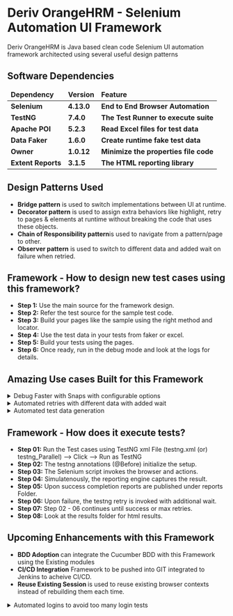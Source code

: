 # Deriv OrangeHRM - Selenium Automation UI Framework

Deriv OrangeHRM is Java based clean code Selenium UI automation framework architected using several useful design patterns

## Software Dependencies

<table>
  <thead align="left">
    <tr border: 2 px;>
      <td><b>Dependency</b></td>
      <td><b>Version</b></td>
      <td><b>Feature</b></td>
    </tr>
  </thead>
  <tbody>
    <tr>
      <td><b>Selenium</b></td>
      <td><b>4.13.0</b></td>
      <td><b>End to End Browser Automation</b></td>
    </tr>
    <tr>
      <td><b>TestNG</b></td>
      <td><b>7.4.0</b></td>
      <td><b>The Test Runner to execute suite</b></td>
    </tr>
    <tr>
      <td><b>Apache POI</b></td>
      <td><b>5.2.3</b></td>
      <td><b>Read Excel files for test data</b></td>
    </tr>
    <tr>
      <td><b>Data Faker</b></td>
      <td><b>1.6.0</b></td>
      <td><b>Create runtime fake test data</b></td>
    </tr>
    <tr>
      <td><b>Owner</b></td>
      <td><b>1.0.12</b></td>
      <td><b>Minimize the properties file code</b></td>
    </tr>
    <tr>
      <td><b>Extent Reports</b></td>
      <td><b>3.1.5</b></td>
      <td><b>The HTML reporting library</b></td>
    </tr>
  </tbody>
</table>

## Design Patterns Used


 * <b>Bridge pattern</b> is used to switch implementations between UI at runtime.
 * <b>Decorator pattern</b> is used to assign extra behaviors like highlight, retry to pages & elements at runtime without breaking the code that uses these objects.
 * <b>Chain of Responsibility pattern</b>is used to navigate from a pattern/page to other.
 * <b>Observer pattern</b> is used to switch to different data and added wait on failure when retried.

## Framework - How to design new test cases using this framework?

* <b>Step 1:</b> Use the main source for the framework design.
* <b>Step 2:</b> Refer the test source for the sample test code.
* <b>Step 3:</b> Build your pages like the sample using the right method and locator.
* <b>Step 4:</b> Use the test data in your tests from faker or excel.
* <b>Step 5:</b> Build your tests using the pages.
* <b>Step 6:</b> Once ready, run in the debug mode and look at the logs for details.


## Amazing Use cases Built for this Framework

<details><summary>Debug Faster with Snaps with configurable options</summary>
<ul>
 </br>
<li>
    &emsp; Reporter </b> provides full/partial snaps with Configuration only on failures
  
</li>
<li>
    &emsp; Our framework allows configuration for framework user to enable on demand for every run or failures.
</li>
  </br>

   ```java
   #snapshot - when? always | only on failure 
   snap.action = only-on-failure
  ```
</ul>
</details>

<details><summary> Automated retries with different data with added wait</summary>
<ul>
 </br>
<li>
    &emsp;Configurable retries</b> with different wait using the TestNG listener upon failure of the earlier data.
</li>
  </br>

  ```java
# The different pause timers 
pause.low = 1000
pause.medium = 5000
pause.high = 10000
  ```
</ul>
</details>
<details><summary> Automated test data generation </summary>
<ul>
 </br>
<li>
    &emsp;Java Faker</b> is used to generate random test data for TC's.
</li>
  </br>
   ```java
	Date randomDate = faker.date().birthday();
        SimpleDateFormat dateFormat = new SimpleDateFormat("yyyy-MM-dd");
        String formattedDate = dateFormat.format(randomDate);
        return "" + faker.date().birthday(formattedDate);
  ```  
</ul>
</details>

## Framework - How does it execute tests?

* <b>Step 01:</b> Run the Test cases using TestNG xml File (testng.xml (or) testng_Parallel) --> Click --> Run as TestNG 
* <b>Step 02:</b> The testng annotations (@Before) initialize the setup.
* <b>Step 03:</b> The Selenium script invokes the browser and actions.
* <b>Step 04:</b> Simulatenously, the reporting engine captures the result.
* <b>Step 05:</b> Upon success completion reports are published under reports Folder.
* <b>Step 06:</b> Upon failure, the testng retry is invoked with additional wait.
* <b>Step 07:</b> Step 02 - 06 continues until success or max retries.
* <b>Step 08:</b> Look at the results folder for html results.

## Upcoming Enhancements with this Framework

 * <b>BDD Adoption </b> can integrate the Cucumber BDD with this Framework using the Existing modules
 * <b>CI/CD Integration</b> Framework to be pushed into GIT integrated to Jenkins to acheive CI/CD.
 * <b>Reuse Existing Session </b> is used to reuse existing browser contexts instead of rebuilding them each time.
<details><summary>Automated logins to avoid too many login tests</summary>
<ul>
 </br>
<li>
    &emsp;Configurable automated logins</b> can avoid unnecessary login tests through storing the state of the user.
</li>
<li>
    &emsp;The user can either use the existing login storage or decide to login automated through configuration.
</li>
  </br>

  ```java
  # Auto Login
  auto.login = true
  ```
</ul>
</details>

